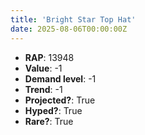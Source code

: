 ```yaml
---
title: 'Bright Star Top Hat'
date: 2025-08-06T00:00:00Z
---
```

- **RAP**: 13948
- **Value**: -1
- **Demand level**: -1
- **Trend**: -1
- **Projected?**: True
- **Hyped?**: True
- **Rare?**: True
